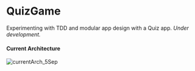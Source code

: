 # QuizGame
Experimenting with TDD and modular app design with a Quiz app.
 _Under development._


#### Current Architecture

![currentArch_5Sep](https://github.com/altunog/QuizGame/assets/53496232/7abaff54-d133-46c1-885b-f63608d2e16a)
